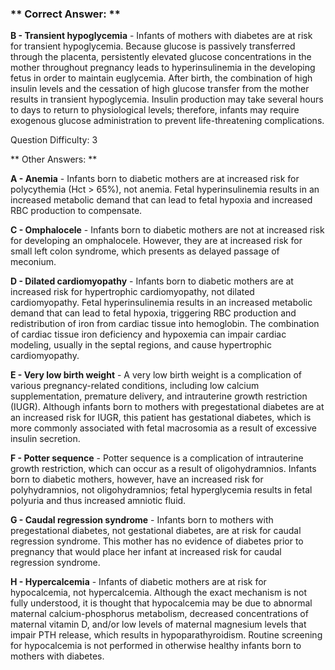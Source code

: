 ### ** Correct Answer: **

**B - Transient hypoglycemia** - Infants of mothers with diabetes are at risk for transient hypoglycemia. Because glucose is passively transferred through the placenta, persistently elevated glucose concentrations in the mother throughout pregnancy leads to hyperinsulinemia in the developing fetus in order to maintain euglycemia. After birth, the combination of high insulin levels and the cessation of high glucose transfer from the mother results in transient hypoglycemia. Insulin production may take several hours to days to return to physiological levels; therefore, infants may require exogenous glucose administration to prevent life-threatening complications.

Question Difficulty: 3

** Other Answers: **

**A - Anemia** - Infants born to diabetic mothers are at increased risk for polycythemia (Hct > 65%), not anemia. Fetal hyperinsulinemia results in an increased metabolic demand that can lead to fetal hypoxia and increased RBC production to compensate.

**C - Omphalocele** - Infants born to diabetic mothers are not at increased risk for developing an omphalocele. However, they are at increased risk for small left colon syndrome, which presents as delayed passage of meconium.

**D - Dilated cardiomyopathy** - Infants born to diabetic mothers are at increased risk for hypertrophic cardiomyopathy, not dilated cardiomyopathy. Fetal hyperinsulinemia results in an increased metabolic demand that can lead to fetal hypoxia, triggering RBC production and redistribution of iron from cardiac tissue into hemoglobin. The combination of cardiac tissue iron deficiency and hypoxemia can impair cardiac modeling, usually in the septal regions, and cause hypertrophic cardiomyopathy.

**E - Very low birth weight** - A very low birth weight is a complication of various pregnancy-related conditions, including low calcium supplementation, premature delivery, and intrauterine growth restriction (IUGR). Although infants born to mothers with pregestational diabetes are at an increased risk for IUGR, this patient has gestational diabetes, which is more commonly associated with fetal macrosomia as a result of excessive insulin secretion.

**F - Potter sequence** - Potter sequence is a complication of intrauterine growth restriction, which can occur as a result of oligohydramnios. Infants born to diabetic mothers, however, have an increased risk for polyhydramnios, not oligohydramnios; fetal hyperglycemia results in fetal polyuria and thus increased amniotic fluid.

**G - Caudal regression syndrome** - Infants born to mothers with pregestational diabetes, not gestational diabetes, are at risk for caudal regression syndrome. This mother has no evidence of diabetes prior to pregnancy that would place her infant at increased risk for caudal regression syndrome.

**H - Hypercalcemia** - Infants of diabetic mothers are at risk for hypocalcemia, not hypercalcemia. Although the exact mechanism is not fully understood, it is thought that hypocalcemia may be due to abnormal maternal calcium-phosphorus metabolism, decreased concentrations of maternal vitamin D, and/or low levels of maternal magnesium levels that impair PTH release, which results in hypoparathyroidism. Routine screening for hypocalcemia is not performed in otherwise healthy infants born to mothers with diabetes.

